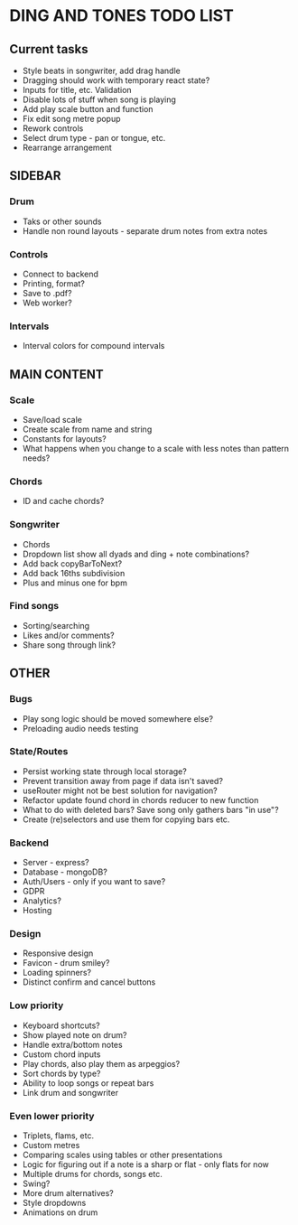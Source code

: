 # DING AND TONES TODO LIST

## Current tasks

* Style beats in songwriter, add drag handle
* Dragging should work with temporary react state?
* Inputs for title, etc. Validation
* Disable lots of stuff when song is playing
* Add play scale button and function
* Fix edit song metre popup
* Rework controls
* Select drum type - pan or tongue, etc.
* Rearrange arrangement

## SIDEBAR

### Drum

* Taks or other sounds
* Handle non round layouts - separate drum notes from extra notes

### Controls

* Connect to backend
* Printing, format?
* Save to .pdf?
* Web worker?

### Intervals

* Interval colors for compound intervals

## MAIN CONTENT

### Scale

* Save/load scale
* Create scale from name and string
* Constants for layouts?
* What happens when you change to a scale with less notes than pattern needs?

### Chords

* ID and cache chords?

### Songwriter

* Chords
* Dropdown list show all dyads and ding + note combinations?
* Add back copyBarToNext?
* Add back 16ths subdivision
* Plus and minus one for bpm

### Find songs

* Sorting/searching
* Likes and/or comments?
* Share song through link?

## OTHER

### Bugs

* Play song logic should be moved somewhere else?
* Preloading audio needs testing

### State/Routes

* Persist working state through local storage?
* Prevent transition away from page if data isn't saved?
* useRouter might not be best solution for navigation?
* Refactor update found chord in chords reducer to new function
* What to do with deleted bars? Save song only gathers bars "in use"?
* Create (re)selectors and use them for copying bars etc.

### Backend

* Server - express?
* Database - mongoDB?
* Auth/Users - only if you want to save?
* GDPR
* Analytics?
* Hosting

### Design

* Responsive design
* Favicon - drum smiley?
* Loading spinners?
* Distinct confirm and cancel buttons

### Low priority

* Keyboard shortcuts?
* Show played note on drum?
* Handle extra/bottom notes
* Custom chord inputs
* Play chords, also play them as arpeggios?
* Sort chords by type?
* Ability to loop songs or repeat bars
* Link drum and songwriter

### Even lower priority

* Triplets, flams, etc.
* Custom metres
* Comparing scales using tables or other presentations
* Logic for figuring out if a note is a sharp or flat - only flats for now
* Multiple drums for chords, songs etc.
* Swing?
* More drum alternatives?
* Style dropdowns
* Animations on drum
